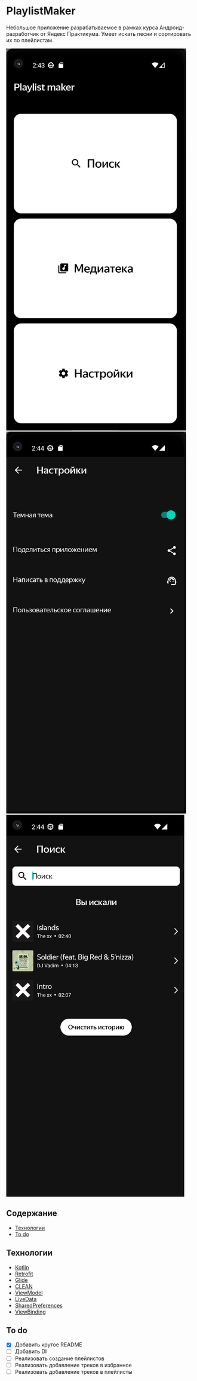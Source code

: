 # PlaylistMaker

Небольшое приложение разрабатываемое в рамках курса Андроид-разработчик от Яндекс Практикума. 
Умеет искать песни и сортировать их по плейлистам. 

![](/screenshots/screenshot1.png) ![](/screenshots/screenshot2.png) ![](/screenshots/screenshot3.png)

## Содержание
- [Технологии](#технологии)
- [To do](#to-do)

## Технологии
- [Kotlin](https://kotlinlang.org/)
- [Retrofit](https://square.github.io/retrofit/)
- [Glide](https://github.com/bumptech/glide)
- [CLEAN](https://blog.cleancoder.com/uncle-bob/2012/08/13/the-clean-architecture.html)
- [ViewModel](https://developer.android.com/topic/libraries/architecture/viewmodel)
- [LiveData](https://developer.android.com/topic/libraries/architecture/livedata)
- [SharedPreferences](https://developer.android.com/reference/android/content/SharedPreferences)
- [ViewBinding](https://developer.android.com/topic/libraries/view-binding)


## To do
- [x] Добавить крутое README
- [ ] Добавить DI 
- [ ] Реализовать создание плейлистов
- [ ] Реализовать добавление треков в избранное
- [ ] Реализовать добавление треков в плейлисты